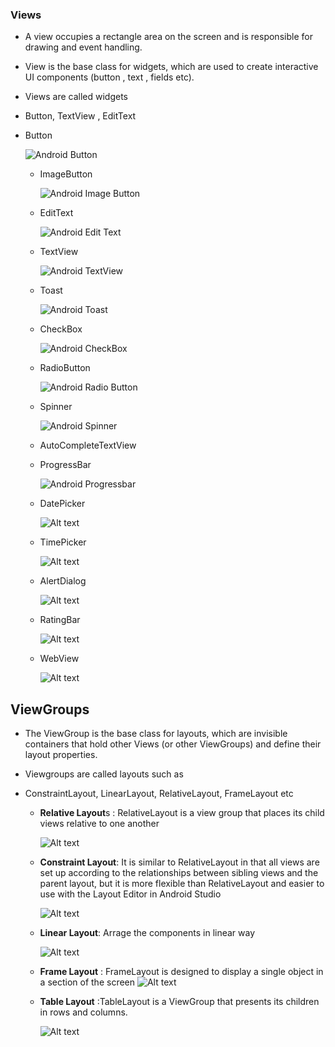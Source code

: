 ### **Views**
- A view occupies a rectangle area on the screen and is responsible for drawing and event handling.
- View is the base class for widgets, which are used to create interactive UI components (button , text , fields etc).
- Views are called widgets
- Button, TextView , EditText
- Button

    ![Android Button](image-5.png)

  - ImageButton

    ![Android Image Button](image-6.png)

  - EditText

    ![Android Edit Text](image-7.png)

  - TextView

    ![Android TextView](image-8.png)

  - Toast

    ![Android Toast](image-10.png)

  - CheckBox

    ![Android CheckBox](image-11.png)

  - RadioButton

    ![Android Radio Button](image-12.png)

  - Spinner

    ![Android Spinner](image-13.png)

  - AutoCompleteTextView

  - ProgressBar

    ![Android Progressbar](image-14.png)

  - DatePicker

    ![Alt text](image-15.png)

  - TimePicker

    ![Alt text](image-16.png)

  - AlertDialog

    ![Alt text](image-17.png)

  - RatingBar

    ![Alt text](image-18.png)

  - WebView

    ![Alt text](image-19.png)

## ViewGroups

- The ViewGroup is the base class for layouts, which are invisible containers that hold other Views (or other ViewGroups) and define their layout properties.

- Viewgroups are called layouts such as

- ConstraintLayout, LinearLayout, RelativeLayout, FrameLayout etc

  - **Relative Layout**s :
    RelativeLayout is a view group that places its child views relative to one another

    ![Alt text](image-1.png)

  - **Constraint Layout**: It is similar to RelativeLayout in that all views are set up according to the relationships between sibling views and the parent layout, but it is more flexible than RelativeLayout and easier to use with the Layout Editor in Android Studio

    ![Alt text](image-3.png)

  - **Linear Layout**: Arrage the components in linear way

    ![Alt text](image.png)

  - **Frame Layout** : FrameLayout is designed to display a single object in a section of the screen
    ![Alt text](image-2.png)

  - **Table Layout** :TableLayout is a ViewGroup that presents its children in rows and columns.

    ![Alt text](image-4.png)